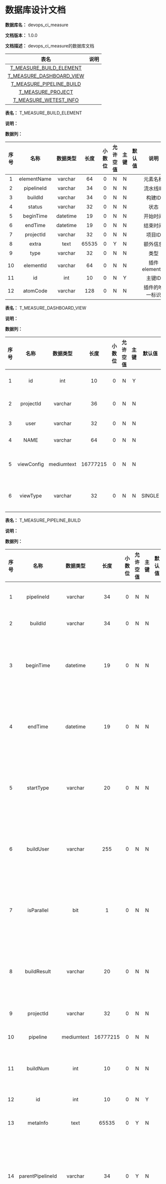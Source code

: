 # 数据库设计文档

**数据库名：** devops_ci_measure

**文档版本：** 1.0.0

**文档描述：** devops_ci_measure的数据库文档

| 表名                  | 说明       |
| :---: | :---: |
| [T_MEASURE_BUILD_ELEMENT](#T_MEASURE_BUILD_ELEMENT) |  |
| [T_MEASURE_DASHBOARD_VIEW](#T_MEASURE_DASHBOARD_VIEW) |  |
| [T_MEASURE_PIPELINE_BUILD](#T_MEASURE_PIPELINE_BUILD) |  |
| [T_MEASURE_PROJECT](#T_MEASURE_PROJECT) |  |
| [T_MEASURE_WETEST_INFO](#T_MEASURE_WETEST_INFO) |  |

**表名：** <a id="T_MEASURE_BUILD_ELEMENT">T_MEASURE_BUILD_ELEMENT</a>

**说明：** 

**数据列：**

| 序号 | 名称 | 数据类型 |  长度  | 小数位 | 允许空值 | 主键 | 默认值 | 说明 |
| :---: | :---: | :---: | :---: | :---: | :---: | :---: | :---: | :---: |
|  1   | elementName |   varchar   | 64 |   0    |    N     |  N   |       | 元素名称  |
|  2   | pipelineId |   varchar   | 34 |   0    |    N     |  N   |       | 流水线ID  |
|  3   | buildId |   varchar   | 34 |   0    |    N     |  N   |       | 构建ID  |
|  4   | status |   varchar   | 32 |   0    |    N     |  N   |       | 状态  |
|  5   | beginTime |   datetime   | 19 |   0    |    N     |  N   |       | 开始时间  |
|  6   | endTime |   datetime   | 19 |   0    |    N     |  N   |       | 结束时间  |
|  7   | projectId |   varchar   | 32 |   0    |    N     |  N   |       | 项目ID  |
|  8   | extra |   text   | 65535 |   0    |    Y     |  N   |       | 额外信息  |
|  9   | type |   varchar   | 32 |   0    |    N     |  N   |       | 类型  |
|  10   | elementId |   varchar   | 64 |   0    |    N     |  N   |       | 插件elementId  |
|  11   | id |   int   | 10 |   0    |    N     |  Y   |       | 主键ID  |
|  12   | atomCode |   varchar   | 128 |   0    |    N     |  N   |       | 插件的唯一标识  |

**表名：** <a id="T_MEASURE_DASHBOARD_VIEW">T_MEASURE_DASHBOARD_VIEW</a>

**说明：** 

**数据列：**

| 序号 | 名称 | 数据类型 |  长度  | 小数位 | 允许空值 | 主键 | 默认值 | 说明 |
| :---: | :---: | :---: | :---: | :---: | :---: | :---: | :---: | :---: |
|  1   | id |   int   | 10 |   0    |    N     |  Y   |       | 主键ID  |
|  2   | projectId |   varchar   | 36 |   0    |    N     |  N   |       | 项目ID  |
|  3   | user |   varchar   | 32 |   0    |    N     |  N   |       | 用户  |
|  4   | NAME |   varchar   | 64 |   0    |    N     |  N   |       | 名称  |
|  5   | viewConfig |   mediumtext   | 16777215 |   0    |    N     |  N   |       | 视图配置  |
|  6   | viewType |   varchar   | 32 |   0    |    N     |  N   |   SINGLE    | 视图类型  |

**表名：** <a id="T_MEASURE_PIPELINE_BUILD">T_MEASURE_PIPELINE_BUILD</a>

**说明：** 

**数据列：**

| 序号 | 名称 | 数据类型 |  长度  | 小数位 | 允许空值 | 主键 | 默认值 | 说明 |
| :---: | :---: | :---: | :---: | :---: | :---: | :---: | :---: | :---: |
|  1   | pipelineId |   varchar   | 34 |   0    |    N     |  N   |       | 流水线ID  |
|  2   | buildId |   varchar   | 34 |   0    |    N     |  N   |       | 构建ID  |
|  3   | beginTime |   datetime   | 19 |   0    |    N     |  N   |       | 流水线的启动时间  |
|  4   | endTime |   datetime   | 19 |   0    |    N     |  N   |       | 流水线的结束时间  |
|  5   | startType |   varchar   | 20 |   0    |    N     |  N   |       | 流水线的启动方式  |
|  6   | buildUser |   varchar   | 255 |   0    |    N     |  N   |       | 流水线的启动用户  |
|  7   | isParallel |   bit   | 1 |   0    |    N     |  N   |       | 流水线的是否并行  |
|  8   | buildResult |   varchar   | 20 |   0    |    N     |  N   |       | 流水线的构建结果  |
|  9   | projectId |   varchar   | 32 |   0    |    N     |  N   |       | 项目ID  |
|  10   | pipeline |   mediumtext   | 16777215 |   0    |    N     |  N   |       | 流水线  |
|  11   | buildNum |   int   | 10 |   0    |    N     |  N   |       | 构建版本号  |
|  12   | id |   int   | 10 |   0    |    N     |  Y   |       | 主键ID  |
|  13   | metaInfo |   text   | 65535 |   0    |    Y     |  N   |       | 元数据  |
|  14   | parentPipelineId |   varchar   | 34 |   0    |    Y     |  N   |       | 启动子流水线的流水线ID  |
|  15   | parentBuildId |   varchar   | 34 |   0    |    Y     |  N   |       | 启动子流水线的构建ID  |

**表名：** <a id="T_MEASURE_PROJECT">T_MEASURE_PROJECT</a>

**说明：** 

**数据列：**

| 序号 | 名称 | 数据类型 |  长度  | 小数位 | 允许空值 | 主键 | 默认值 | 说明 |
| :---: | :---: | :---: | :---: | :---: | :---: | :---: | :---: | :---: |
|  1   | id |   int   | 10 |   0    |    N     |  Y   |       | 主键ID  |
|  2   | approval_status |   int   | 10 |   0    |    Y     |  N   |       | 审核状态  |
|  3   | bg_id |   int   | 10 |   0    |    Y     |  N   |       | 事业群ID  |
|  4   | bg_name |   varchar   | 120 |   0    |    Y     |  N   |       | 事业群名称  |
|  5   | cc_app_id |   int   | 10 |   0    |    Y     |  N   |       | 应用ID  |
|  6   | center_id |   int   | 10 |   0    |    Y     |  N   |       | 中心ID  |
|  7   | center_name |   varchar   | 120 |   0    |    Y     |  N   |       | 中心名字  |
|  8   | created_at |   datetime   | 19 |   0    |    Y     |  N   |       | 创建时间  |
|  9   | creator |   varchar   | 32 |   0    |    Y     |  N   |       | 创建者  |
|  10   | data_id |   int   | 10 |   0    |    Y     |  N   |       | 数据ID  |
|  11   | deploy_type |   varchar   | 256 |   0    |    Y     |  N   |       | 部署类型  |
|  12   | dept_id |   int   | 10 |   0    |    Y     |  N   |       | 项目所属二级机构ID  |
|  13   | dept_name |   varchar   | 120 |   0    |    Y     |  N   |       | 项目所属二级机构名称  |
|  14   | description |   text   | 65535 |   0    |    Y     |  N   |       | 描述  |
|  15   | project_code |   varchar   | 128 |   0    |    Y     |  N   |       | 用户组所属项目  |
|  16   | is_offlined |   bit   | 1 |   0    |    Y     |  N   |       | 是否停用  |
|  17   | is_secrecy |   bit   | 1 |   0    |    Y     |  N   |       | 是否保密  |
|  18   | kind |   int   | 10 |   0    |    Y     |  N   |       | 容器类型  |
|  19   | project_id |   varchar   | 64 |   0    |    Y     |  N   |       | 项目ID  |
|  20   | project_name |   varchar   | 256 |   0    |    Y     |  N   |       | 项目名称  |
|  21   | project_type |   int   | 10 |   0    |    Y     |  N   |       | 项目类型  |
|  22   | updated_at |   datetime   | 19 |   0    |    Y     |  N   |       | 更新时间  |
|  23   | use_bk |   bit   | 1 |   0    |    Y     |  N   |       | 是否用蓝鲸  |
|  24   | logo_addr |   varchar   | 1024 |   0    |    Y     |  N   |       | logo地址  |
|  25   | pipeline_count |   int   | 10 |   0    |    Y     |  N   |   0    | 流水线数量  |

**表名：** <a id="T_MEASURE_WETEST_INFO">T_MEASURE_WETEST_INFO</a>

**说明：** 

**数据列：**

| 序号 | 名称 | 数据类型 |  长度  | 小数位 | 允许空值 | 主键 | 默认值 | 说明 |
| :---: | :---: | :---: | :---: | :---: | :---: | :---: | :---: | :---: |
|  1   | ID |   bigint   | 20 |   0    |    N     |  Y   |       | 主键ID  |
|  2   | elementKeyId |   int   | 10 |   0    |    N     |  N   |       | 元素Keyid  |
|  3   | testid |   varchar   | 64 |   0    |    Y     |  N   |       |   |
|  4   | passrate |   int   | 10 |   0    |    Y     |  N   |   0    | 通过率  |
|  5   | failManuMap |   text   | 65535 |   0    |    Y     |  N   |       |   |
|  6   | failVersionMap |   text   | 65535 |   0    |    Y     |  N   |       | 失败版本map  |
|  7   | failResolutionMap |   text   | 65535 |   0    |    Y     |  N   |       | 失败解析map  |
|  8   | errCodeMap |   text   | 65535 |   0    |    Y     |  N   |       | 错误代码map  |
|  9   | errLevelMap |   text   | 65535 |   0    |    Y     |  N   |       | 错误等级map  |
|  10   | createTime |   datetime   | 19 |   0    |    Y     |  N   |       | 创建时间  |
